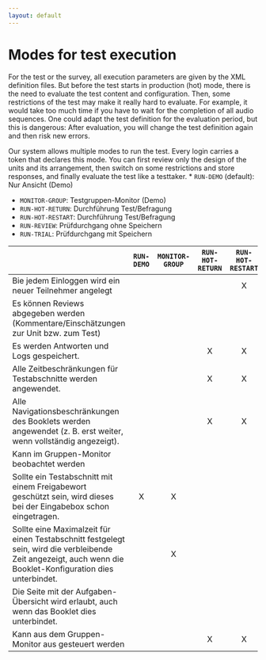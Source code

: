 ```yaml
---
layout: default
---
```


# Modes for test execution

For the test or the survey, all execution parameters are given by
the XML definition files. But before the test starts in production (hot) mode, there is
the need to evaluate the test content and configuration. Then, some restrictions of the
test may make it really hard to evaluate. For example, it would take too much time if
you have to wait for the completion of all audio sequences. One could adapt the
test definition for the evaluation period, but this is dangerous: After evaluation, you
will change the test definition again and then risk new errors.

Our system allows multiple modes to run the test. Every login carries a token that declares
this mode. You can first review only the design of the units and its arrangement,
then switch on some restrictions and store responses, and finally evaluate the
test like a testtaker.   * `RUN-DEMO` (default): Nur Ansicht (Demo)
* `MONITOR-GROUP`: Testgruppen-Monitor (Demo)
* `RUN-HOT-RETURN`: Durchführung Test/Befragung
* `RUN-HOT-RESTART`: Durchführung Test/Befragung
* `RUN-REVIEW`: Prüfdurchgang ohne Speichern
* `RUN-TRIAL`: Prüfdurchgang mit Speichern


|  | `RUN-DEMO` | `MONITOR-GROUP` | `RUN-HOT-RETURN` | `RUN-HOT-RESTART` | `RUN-REVIEW` | `RUN-TRIAL` | 
| :------------- | :-------------: | :-------------: | :-------------: | :-------------: | :-------------: | :-------------: |
|Bie jedem Einloggen wird ein neuer Teilnehmer angelegt|  |  |  |X |  |  |
|Es können Reviews abgegeben werden (Kommentare/Einschätzungen zur Unit bzw. zum Test)|  |  |  |  |X |  |
|Es werden Antworten und Logs gespeichert.|  |  |X |X |  |X |
|Alle Zeitbeschränkungen für Testabschnitte werden angewendet.|  |  |X |X |  |X |
|Alle Navigationsbeschränkungen des Booklets werden angewendet (z. B. erst weiter, wenn vollständig angezeigt).|  |  |X |X |  |X |
|Kann im Gruppen-Monitor beobachtet werden|  |  |  |  |  |  |
|Sollte ein Testabschnitt mit einem Freigabewort geschützt sein, wird dieses bei der Eingabebox schon eingetragen.|X |X |  |  |X |X |
|Sollte eine Maximalzeit für einen Testabschnitt festgelegt sein, wird die verbleibende Zeit angezeigt, auch wenn die Booklet-Konfiguration dies unterbindet.|  |X |  |  |X |  |
|Die Seite mit der Aufgaben-Übersicht wird erlaubt, auch wenn das Booklet dies unterbindet.|  |  |  |  |X |  |
|Kann aus dem Gruppen-Monitor aus gesteuert werden|  |  |X |X |  |  |
